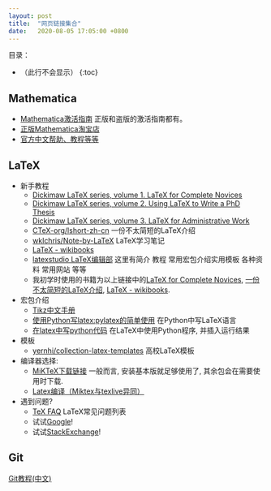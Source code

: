 ```yaml
---
layout: post
title:  "网页链接集合"
date:   2020-08-05 17:05:00 +0800
---
```


目录：

- （此行不会显示）
{:toc}

## Mathematica

- [Mathematica激活指南](https://tiebamma.github.io/InstallTutorial/) 正版和盗版的激活指南都有。
- [正版Mathematica淘宝店](https://item.taobao.com/item.htm?id=607126029158)
- [官方中文帮助、教程等等](https://reference.wolfram.com/)

## LaTeX

- 新手教程
  - [Dickimaw LaTeX series, volume 1. LaTeX for Complete Novices](https://www.dickimaw-books.com/booklist.php?book_id=13)
  - [Dickimaw LaTeX series, volume 2. Using LaTeX to Write a PhD Thesis](https://www.dickimaw-books.com/booklist.php?book_id=16)
  - [Dickimaw LaTeX series, volume 3. LaTeX for Administrative Work](https://www.dickimaw-books.com/booklist.php?book_id=8)
  - [CTeX-org/lshort-zh-cn](https://github.com/CTeX-org/lshort-zh-cn) 一份不太简短的LaTeX介绍
  - [wklchris/Note-by-LaTeX](https://github.com/wklchris/Note-by-LaTeX) LaTeX学习笔记
  - [LaTeX - wikibooks](https://en.wikibooks.org/wiki/LaTeX)
  - [latexstudio LaTeX编辑部](https://www.latexstudio.net/hulatex/index.htm)
    这里有简介 教程 常用宏包介绍实用模板 各种资料 常用网站 等等
  - 我初学时使用的书籍为以上链接中的[LaTeX for Complete Novices](https://www.dickimaw-books.com/booklist.php?book_id=13), [一份不太简短的LaTeX介绍](https://github.com/CTeX-org/lshort-zh-cn), [LaTeX - wikibooks](https://en.wikibooks.org/wiki/LaTeX).
- 宏包介绍
  - [Tikz中文手册](http://static.latexstudio.net/article/2019/0621/ManualNotes-0620.pdf)
  - [使用Python写latex:pylatex的简单使用](https://blog.csdn.net/sailist/article/details/86708673)
    在Python中写LaTeX语言
  - [在latex中写python代码](https://blog.csdn.net/u011982340/article/details/40479549)
    在LaTeX中使用Python程序, 并插入运行结果
- 模板
  - [yernhi/collection-latex-templates](https://github.com/yernhi/collection-latex-templates) 高校LaTeX模板
- 编译器选择:
  - [MiKTeX下载链接](https://miktex.org/download#all) 一般而言, 安装基本版就足够使用了, 其余包会在需要使用时下载.
  - [Latex编译（Miktex与texlive异同）](https://zhuanlan.zhihu.com/p/104464775)
- 遇到问题?
  - [TeX FAQ](http://www.texfaq.org/) LaTeX常见问题列表
  - 试试[Google](https://www.google.com.hk/)!
  - 试试[StackExchange](https://tex.stackexchange.com/)!

## Git

[Git教程(中文)](https://git-scm.com/book/zh/v2)

